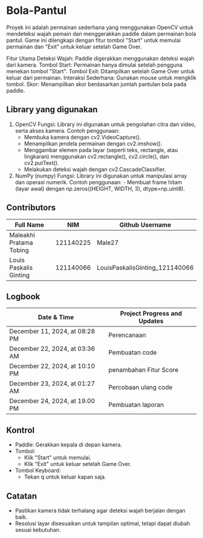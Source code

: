 # Bola-Pantul
Proyek ini adalah permainan sederhana yang menggunakan OpenCV untuk mendeteksi wajah pemain dan menggerakkan paddle dalam permainan bola pantul. Game ini dilengkapi dengan fitur tombol "Start" untuk memulai permainan dan "Exit" untuk keluar setelah Game Over.

Fitur Utama
Deteksi Wajah: Paddle digerakkan menggunakan deteksi wajah dari kamera.
Tombol Start: Permainan hanya dimulai setelah pengguna menekan tombol "Start".
Tombol Exit: Ditampilkan setelah Game Over untuk keluar dari permainan.
Interaksi Sederhana: Gunakan mouse untuk mengklik tombol.
Skor: Menampilkan skor berdasarkan jumlah pantulan bola pada paddle.

## Library yang digunakan
1. OpenCV
   Fungsi: Library ini digunakan untuk pengolahan citra dan video, serta akses kamera.
   Contoh penggunaan:
      - Membuka kamera dengan cv2.VideoCapture().
      - Menampilkan jendela permainan dengan cv2.imshow().
      - Menggambar elemen pada layar (seperti teks, rectangle, atau lingkaran) menggunakan cv2.rectangle(), cv2.circle(), dan cv2.putText().
      - Melakukan deteksi wajah dengan cv2.CascadeClassifier.
2. NumPy (numpy)
   Fungsi: Library ini digunakan untuk manipulasi array dan operasi numerik.
   Contoh penggunaan:
         - Membuat frame hitam (layar awal) dengan np.zeros((HEIGHT, WIDTH, 3), dtype=np.uint8).
   
## Contributors 
| Full Name                    |     NIM   | Github Username                |
|------------------------------| --------- | ------------------------------ |
| Maleakhi Pratama Tobing      | 121140225 | Male27                         |
| Louis Paskalis Ginting       | 121140066 | LouisPaskalisGinting_121140066 |

## Logbook
| Date & Time                    | Project Progress and Updates    |
| ------------------------------ | ------------------------------- |
| December 11, 2024, at 08:28 PM | Perencanaan                     |
| December 22, 2024, at 03:36 AM | Pembuatan code                  |
| December 22, 2024, at 10:10 PM | penambahan Fitur Score          |
| December 23, 2024, at 01:27 AM | Percobaan ulang code            |
| December 24, 2024, at 19.00 PM | Pembuatan laporan               |

## Kontrol
  - Paddle: Gerakkan kepala di depan kamera.
  - Tombol:
    - Klik "Start" untuk memulai.
    - Klik "Exit" untuk keluar setelah Game Over.
  - Tombol Keyboard:
    - Tekan q untuk keluar kapan saja.
## Catatan
  - Pastikan kamera tidak terhalang agar deteksi wajah berjalan dengan baik.
  - Resolusi layar disesuaikan untuk tampilan optimal, tetapi dapat diubah sesuai kebutuhan.


   
